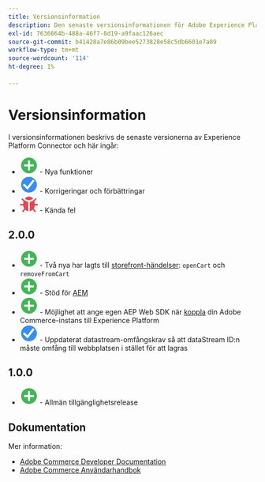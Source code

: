 ```yaml
---
title: Versionsinformation
description: Den senaste versionsinformationen för Adobe Experience Platform Connector från Adobe Commerce.
exl-id: 7636664b-488a-46f7-8d19-a9faac126aec
source-git-commit: b41428a7e86b09bee5273828e58c5db6601e7a09
workflow-type: tm+mt
source-wordcount: '114'
ht-degree: 1%

---
```


# Versionsinformation

I versionsinformationen beskrivs de senaste versionerna av Experience Platform Connector och här ingår:

* ![Nytt](../assets/new.svg) - Nya funktioner
* ![Korrigera](../assets/fix.svg) - Korrigeringar och förbättringar
* ![Fel](../assets/bug.svg) - Kända fel

## 2.0.0

* ![Nytt](../assets/new.svg) - Två nya har lagts till [storefront-händelser](events.md): `openCart` och `removeFromCart`
* ![Nytt](../assets/new.svg) - Stöd för [AEM](overview.md#aem-support)
* ![Nytt](../assets/new.svg) - Möjlighet att ange egen AEP Web SDK när [koppla](connect-data.md) din Adobe Commerce-instans till Experience Platform
* ![Korrigera](../assets/fix.svg) - Uppdaterat datastream-omfångskrav så att dataStream ID:n måste omfång till webbplatsen i stället för att lagras

## 1.0.0

* ![Nytt](../assets/new.svg) - Allmän tillgänglighetsrelease

## Dokumentation

Mer information:

* [Adobe Commerce Developer Documentation](https://devdocs.magento.com/)
* [Adobe Commerce Användarhandbok](https://docs.magento.com/user-guide/)

